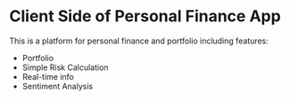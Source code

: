 # Client Side of Personal Finance App

This is a platform for personal finance and portfolio including features:
* Portfolio
* Simple Risk Calculation
* Real-time info
* Sentiment Analysis
